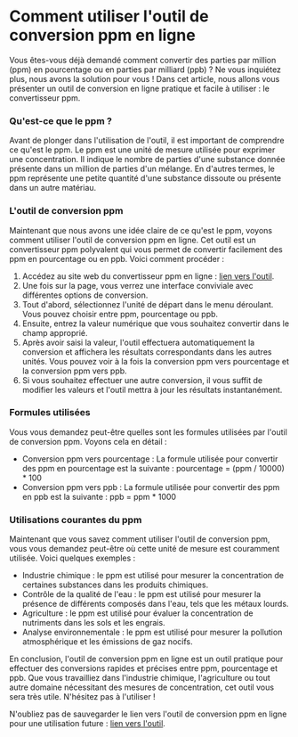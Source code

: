 Comment utiliser l'outil de conversion ppm en ligne
===================================================

Vous êtes-vous déjà demandé comment convertir des parties par million (ppm) en pourcentage ou en parties par milliard (ppb) ? Ne vous inquiétez plus, nous avons la solution pour vous ! Dans cet article, nous allons vous présenter un outil de conversion en ligne pratique et facile à utiliser : le convertisseur ppm.

### Qu'est-ce que le ppm ?

Avant de plonger dans l'utilisation de l'outil, il est important de comprendre ce qu'est le ppm. Le ppm est une unité de mesure utilisée pour exprimer une concentration. Il indique le nombre de parties d'une substance donnée présente dans un million de parties d'un mélange. En d'autres termes, le ppm représente une petite quantité d'une substance dissoute ou présente dans un autre matériau.

### L'outil de conversion ppm

Maintenant que nous avons une idée claire de ce qu'est le ppm, voyons comment utiliser l'outil de conversion ppm en ligne. Cet outil est un convertisseur ppm polyvalent qui vous permet de convertir facilement des ppm en pourcentage ou en ppb. Voici comment procéder :

1. Accédez au site web du convertisseur ppm en ligne : [lien vers l'outil](https://www.onlinecalculatorsfree.com/fr/convert/ppm-converter.html).
2. Une fois sur la page, vous verrez une interface conviviale avec différentes options de conversion.
3. Tout d'abord, sélectionnez l'unité de départ dans le menu déroulant. Vous pouvez choisir entre ppm, pourcentage ou ppb.
4. Ensuite, entrez la valeur numérique que vous souhaitez convertir dans le champ approprié.
5. Après avoir saisi la valeur, l'outil effectuera automatiquement la conversion et affichera les résultats correspondants dans les autres unités. Vous pouvez voir à la fois la conversion ppm vers pourcentage et la conversion ppm vers ppb.
6. Si vous souhaitez effectuer une autre conversion, il vous suffit de modifier les valeurs et l'outil mettra à jour les résultats instantanément.

### Formules utilisées

Vous vous demandez peut-être quelles sont les formules utilisées par l'outil de conversion ppm. Voyons cela en détail :

- Conversion ppm vers pourcentage : La formule utilisée pour convertir des ppm en pourcentage est la suivante : pourcentage = (ppm / 10000) \* 100
- Conversion ppm vers ppb : La formule utilisée pour convertir des ppm en ppb est la suivante : ppb = ppm \* 1000

### Utilisations courantes du ppm

Maintenant que vous savez comment utiliser l'outil de conversion ppm, vous vous demandez peut-être où cette unité de mesure est couramment utilisée. Voici quelques exemples :

- Industrie chimique : le ppm est utilisé pour mesurer la concentration de certaines substances dans les produits chimiques.
- Contrôle de la qualité de l'eau : le ppm est utilisé pour mesurer la présence de différents composés dans l'eau, tels que les métaux lourds.
- Agriculture : le ppm est utilisé pour évaluer la concentration de nutriments dans les sols et les engrais.
- Analyse environnementale : le ppm est utilisé pour mesurer la pollution atmosphérique et les émissions de gaz nocifs.

En conclusion, l'outil de conversion ppm en ligne est un outil pratique pour effectuer des conversions rapides et précises entre ppm, pourcentage et ppb. Que vous travailliez dans l'industrie chimique, l'agriculture ou tout autre domaine nécessitant des mesures de concentration, cet outil vous sera très utile. N'hésitez pas à l'utiliser !

N'oubliez pas de sauvegarder le lien vers l'outil de conversion ppm en ligne pour une utilisation future : [lien vers l'outil](https://www.onlinecalculatorsfree.com/fr/convert/ppm-converter.html).